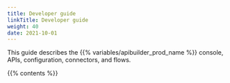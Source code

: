 ```yaml
---
title: Developer guide
linkTitle: Developer guide
weight: 40
date: 2021-10-01
---
```


This guide describes the {{% variables/apibuilder_prod_name %}} console, APIs, configuration, connectors, and flows.

{{% contents %}}